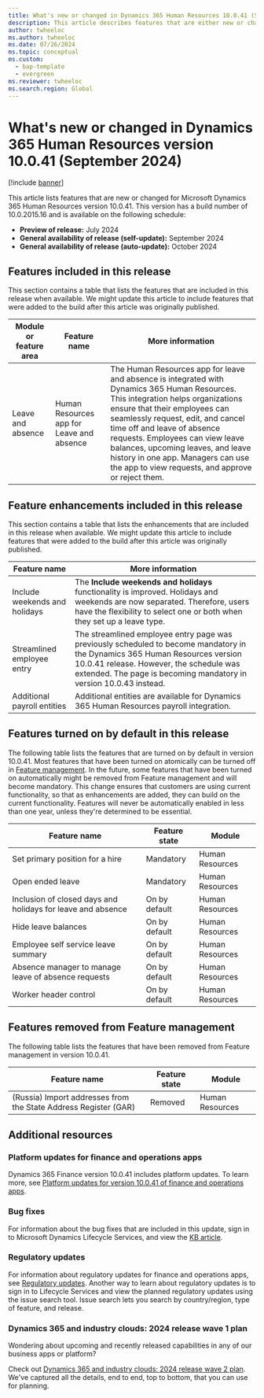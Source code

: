 ```yaml
---
title: What's new or changed in Dynamics 365 Human Resources 10.0.41 (September 2024)
description: This article describes features that are either new or changed in the Microsoft Dynamics 365 Human Resources version 10.0.41 preview release.
author: twheeloc
ms.author: twheeloc
ms.date: 07/26/2024
ms.topic: conceptual
ms.custom: 
  - bap-template
  - evergreen
ms.reviewer: twheeloc
ms.search.region: Global
---
```


# What's new or changed in Dynamics 365 Human Resources version 10.0.41 (September 2024)

[!include [banner](../../includes/preview-banner.md)]

This article lists features that are new or changed for Microsoft Dynamics 365 Human Resources version 10.0.41. This version has a build number of 10.0.2015.16 and is available on the following schedule:

- **Preview of release:** July 2024
- **General availability of release (self-update):** September 2024
- **General availability of release (auto-update):** October 2024

## Features included in this release

This section contains a table that lists the features that are included in this release when available. We might update this article to include features that were added to the build after this article was originally published.

| Module or feature area | Feature name | More information |
|---|---|---|
| Leave and absence | Human Resources app for Leave and absence | The Human Resources app for leave and absence is integrated with Dynamics 365 Human Resources. This integration helps organizations ensure that their employees can seamlessly request, edit, and cancel time off and leave of absence requests. Employees can view leave balances, upcoming leaves, and leave history in one app. Managers can use the app to view requests, and approve or reject them. |

## Feature enhancements included in this release

This section contains a table that lists the enhancements that are included in this release when available. We might update this article to include features that were added to the build after this article was originally published.

| Feature name | More information |
|---|---|
| Include weekends and holidays | The **Include weekends and holidays** functionality is improved. Holidays and weekends are now separated. Therefore, users have the flexibility to select one or both when they set up a leave type. |
| Streamlined employee entry | The streamlined employee entry page was previously scheduled to become mandatory in the Dynamics 365 Human Resources version 10.0.41 release. However, the schedule was extended. The page is becoming mandatory in version 10.0.43 instead. |
| Additional payroll entities | Additional entities are available for Dynamics 365 Human Resources payroll integration. |

## Features turned on by default in this release

The following table lists the features that are turned on by default in version 10.0.41. Most features that have been turned on atomically can be turned off in [Feature management](../../fin-ops-core/fin-ops/get-started/feature-management/feature-management-overview.md). In the future, some features that have been turned on automatically might be removed from Feature management and will become mandatory. This change ensures that customers are using current functionality, so that as enhancements are added, they can build on the current functionality. Features will never be automatically enabled in less than one year, unless they're determined to be essential.

| Feature name | Feature state | Module |
|---|---|---|
| Set primary position for a hire | Mandatory | Human Resources |
| Open ended leave | Mandatory | Human Resources |
| Inclusion of closed days and holidays for leave and absence | On by default | Human Resources |
| Hide leave balances | On by default | Human Resources |
| Employee self service leave summary | On by default | Human Resources |
| Absence manager to manage leave of absence requests | On by default | Human Resources |
| Worker header control | On by default | Human Resources |

## Features removed from Feature management

The following table lists the features that have been removed from Feature management in version 10.0.41.

| Feature name | Feature state | Module |
|---|---|---|
| (Russia) Import addresses from the State Address Register (GAR) | Removed | Human Resources |

## Additional resources

### Platform updates for finance and operations apps

Dynamics 365 Finance version 10.0.41 includes platform updates. To learn more, see [Platform updates for version 10.0.41 of finance and operations apps](../../fin-ops-core/fin-ops/get-started/whats-new-platform-updates-10-0-41.md).

### Bug fixes

For information about the bug fixes that are included in this update, sign in to Microsoft Dynamics Lifecycle Services, and view the [KB article](https://fix.lcs.dynamics.com/Issue/Details?bugId=948711).


### Regulatory updates

For information about regulatory updates for finance and operations apps, see [Regulatory updates](../../finance/localizations/global/regulatory-updates.md). Another way to learn about regulatory updates is to sign in to Lifecycle Services and view the planned regulatory updates using the issue search tool. Issue search lets you search by country/region, type of feature, and release.

### Dynamics 365 and industry clouds: 2024 release wave 1 plan

Wondering about upcoming and recently released capabilities in any of our business apps or platform?

Check out [Dynamics 365 and industry clouds: 2024 release wave 2 plan](/dynamics365/release-plan/2024wave1/finance-supply-chain/dynamics365-finance). We've captured all the details, end to end, top to bottom, that you can use for planning.


